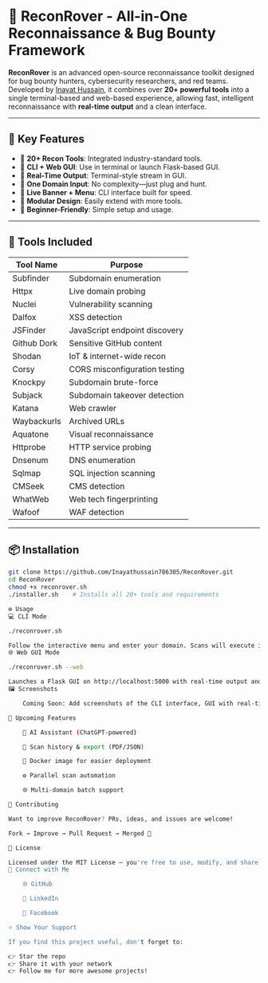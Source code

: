 # 🚀 ReconRover - All-in-One Reconnaissance & Bug Bounty Framework

**ReconRover** is an advanced open-source reconnaissance toolkit designed for bug bounty hunters, cybersecurity researchers, and red teams. Developed by [Inayat Hussain](https://github.com/Inayathussain786305), it combines over **20+ powerful tools** into a single terminal-based and web-based experience, allowing fast, intelligent reconnaissance with **real-time output** and a clean interface.

---

## 🌟 Key Features

- 🔹 **20+ Recon Tools**: Integrated industry-standard tools.
- 🔹 **CLI + Web GUI**: Use in terminal or launch Flask-based GUI.
- 🔹 **Real-Time Output**: Terminal-style stream in GUI.
- 🔹 **One Domain Input**: No complexity—just plug and hunt.
- 🔹 **Live Banner + Menu**: CLI interface built for speed.
- 🔹 **Modular Design**: Easily extend with more tools.
- 🔹 **Beginner-Friendly**: Simple setup and usage.

---

## 🧰 Tools Included

| Tool Name     | Purpose |
|---------------|---------|
| Subfinder     | Subdomain enumeration |
| Httpx         | Live domain probing |
| Nuclei        | Vulnerability scanning |
| Dalfox        | XSS detection |
| JSFinder      | JavaScript endpoint discovery |
| Github Dork   | Sensitive GitHub content |
| Shodan        | IoT & internet-wide recon |
| Corsy         | CORS misconfiguration testing |
| Knockpy       | Subdomain brute-force |
| Subjack       | Subdomain takeover detection |
| Katana        | Web crawler |
| Waybackurls   | Archived URLs |
| Aquatone      | Visual reconnaissance |
| Httprobe      | HTTP service probing |
| Dnsenum       | DNS enumeration |
| Sqlmap        | SQL injection scanning |
| CMSeek        | CMS detection |
| WhatWeb       | Web tech fingerprinting |
| Wafoof        | WAF detection |

---

## 📦 Installation

```bash
git clone https://github.com/Inayathussain786305/ReconRover.git
cd ReconRover
chmod +x reconrover.sh
./installer.sh    # Installs all 20+ tools and requirements

⚙️ Usage
💻 CLI Mode

./reconrover.sh

Follow the interactive menu and enter your domain. Scans will execute in the terminal.
🌐 Web GUI Mode

./reconrover.sh --web

Launches a Flask GUI on http://localhost:5000 with real-time output and interactive controls.
🖼️ Screenshots

    Coming Soon: Add screenshots of the CLI interface, GUI with real-time terminal output, and example results.

📌 Upcoming Features

    🧠 AI Assistant (ChatGPT-powered)

    💾 Scan history & export (PDF/JSON)

    🐳 Docker image for easier deployment

    ⚙️ Parallel scan automation

    🌐 Multi-domain batch support

🤝 Contributing

Want to improve ReconRover? PRs, ideas, and issues are welcome!

Fork → Improve → Pull Request → Merged 🚀

📄 License

Licensed under the MIT License — you're free to use, modify, and share with proper attribution.
🔗 Connect with Me

    🌐 GitHub

    💼 LinkedIn

    📘 Facebook

⭐️ Show Your Support

If you find this project useful, don't forget to:

👉 Star the repo
👉 Share it with your network
👉 Follow me for more awesome projects!

